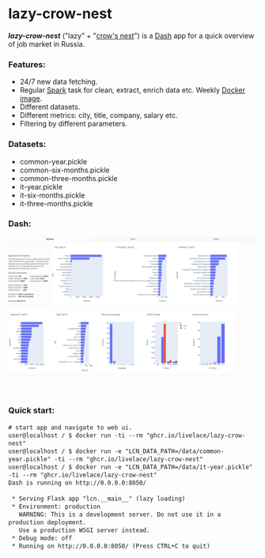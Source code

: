 # lazy-crow-nest


***lazy-crow-nest*** ("lazy" + "[crow's nest](https://en.wikipedia.org/wiki/Crow%27s_nest)") is a [Dash](https://github.com/plotly/dash) app for a quick overview
of job market in Russia.

### Features:

* 24/7 new data fetching.
* Regular [Spark](https://spark.apache.org/) task for clean, extract, enrich data etc. Weekly [Docker image](https://github.com/livelace/lazy-crow-nest/pkgs/container/lazy-crow-nest).
* Different datasets.
* Different metrics: city, title, company, salary etc.
* Filtering by different parameters.

### Datasets:

* common-year.pickle
* common-six-months.pickle
* common-three-months.pickle
* it-year.pickle
* it-six-months.pickle
* it-three-months.pickle

### Dash:
![overview](assets/overview.png)


### Quick start:

```shell script
# start app and navigate to web ui.
user@localhost / $ docker run -ti --rm "ghcr.io/livelace/lazy-crow-nest"
user@localhost / $ docker run -e "LCN_DATA_PATH=/data/common-year.pickle" -ti --rm "ghcr.io/livelace/lazy-crow-nest"
user@localhost / $ docker run -e "LCN_DATA_PATH=/data/it-year.pickle" -ti --rm "ghcr.io/livelace/lazy-crow-nest"
Dash is running on http://0.0.0.0:8050/

 * Serving Flask app "lcn.__main__" (lazy loading)
 * Environment: production
   WARNING: This is a development server. Do not use it in a production deployment.
   Use a production WSGI server instead.
 * Debug mode: off
 * Running on http://0.0.0.0:8050/ (Press CTRL+C to quit)
```

